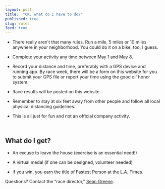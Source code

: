 ```yaml
---
layout: post
title:  "OK, what do I have to do?"
published: true
slug: rules
feed: true
---
```

* There really aren't that many rules. Run a mile, 5 miles or 10 miles anywhere in your neighborhood. You could do it on a bike, too, I guess.

* Complete your activity any time between May 1 and May 8.

* Record your distance and time, preferably with a GPS device and running app. By race week, there will be a form on this website for you to submit your GPS file or report your time using the good ol' honor system.

* Race results will be posted on this website.

* Remember to stay at six feet away from other people and follow all local physical distancing guidelines.

* This is all just for fun and not an official company activity.

<h2 class="headline" style="margin-top: 59px;">What do I get?</h2>

* An excuse to leave the house (exercise is an essential need!)

* A virtual medal (if one can be designed, volunteer needed)

* If you win, you earn the title of Fastest Person at the L.A. Times.

Questions? Contact the &ldquo;race director,&rdquo; <a href="mailto:seangreene89@gmail.com">Sean Greene</a>.